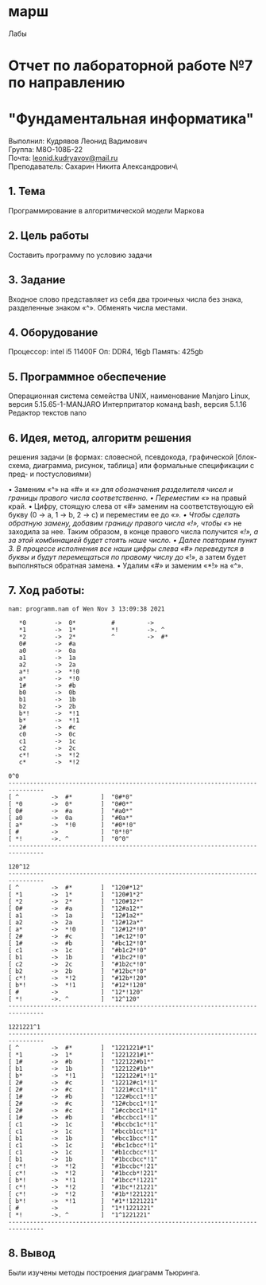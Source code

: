 # марш
Лабы
# Отчет по лабораторной работе №7 по направлению 
# "Фундаментальная информатика"

Выполнил: Кудрявов Леонид Вадимович\
Группа: М8О-108Б-22\
Почта: leonid.kudryavov@mail.ru\
Преподаватель: Сахарин Никита Александрович\

## 1. Тема

Программирование в алгоритмической модели Маркова

## 2. Цель работы

Составить программу по условию задачи

## 3. Задание

Входное слово представляет из себя два троичных числа без знака, разделенные знаком «^». Обменять числа местами.         

## 4. Оборудование

Процессор: intel i5 11400F
Оп: DDR4, 16gb
Память: 425gb


## 5. Программное обеспечение

Операционная система семейства UNIX, наименование Manjaro Linux, версия 5.15.65-1-MANJARO Интерпритатор команд bash, версия 5.1.16 Редактор текстов nano

## 6. Идея, метод, алгоритм решения

решения задачи (в формах: словесной, псевдокода, графической [блок-схема, диаграмма, рисунок, таблица] или формальные спецификации с пред- и постусловиями)

•	Заменим «^» на «#» и «*» для обозначения разделителя чисел и границы правого числа соответственно.
•	Переместим «*» на правый край.
•	Цифру, стоящую слева от «#» заменим на соответствующую ей букву (0 → a, 1 → b, 2 → c) и переместим ее до «*».
•	Чтобы сделать обратную замену, добавим границу правого числа «!», чтобы «*» не заходила за нее. Таким образом, в конце правого числа получится «*!», а за этой комбинацией будет стоять наше число.
•	Далее повторим пункт 3. В процессе исполнения все наши цифры слева «#» переведутся в буквы и будут перемещаться по правому числу до «*!», а затем будет выполняться обратная замена.
•	Удалим «#» и заменим «*!» на «^».

## 7. Ход работы:


```
nam: programm.nam of Wen Nov 3 13:09:38 2021

   *0        ->  0*          #         ->           
   *1        ->  1*          *!        ->. ^        
   *2        ->  2*          ^         ->  #*       
   0#        ->  #a       
   a0        ->  0a       
   a1        ->  1a       
   a2        ->  2a       
   a*!       ->  *!0      
   a*        ->  *!0      
   1#        ->  #b       
   b0        ->  0b       
   b1        ->  1b       
   b2        ->  2b       
   b*!       ->  *!1      
   b*        ->  *!1      
   2#        ->  #c       
   c0        ->  0c       
   c1        ->  1c       
   c2        ->  2c       
   c*!       ->  *!2      
   c*        ->  *!2      

0^0
--------------------------------------------------------------------------------
[ ^         ->  #*        ]  "0#*0"
[ *0        ->  0*        ]  "0#0*"
[ 0#        ->  #a        ]  "#a0*"
[ a0        ->  0a        ]  "#0a*"
[ a*        ->  *!0       ]  "#0*!0"
[ #         ->            ]  "0*!0"
[ *!        ->. ^         ]  "0^0"
--------------------------------------------------------------------------------

120^12
--------------------------------------------------------------------------------
[ ^         ->  #*        ]  "120#*12"
[ *1        ->  1*        ]  "120#1*2"
[ *2        ->  2*        ]  "120#12*"
[ 0#        ->  #a        ]  "12#a12*"
[ a1        ->  1a        ]  "12#1a2*"
[ a2        ->  2a        ]  "12#12a*"
[ a*        ->  *!0       ]  "12#12*!0"
[ 2#        ->  #c        ]  "1#c12*!0"
[ 1#        ->  #b        ]  "#bc12*!0"
[ c1        ->  1c        ]  "#b1c2*!0"
[ b1        ->  1b        ]  "#1bc2*!0"
[ c2        ->  2c        ]  "#1b2c*!0"
[ b2        ->  2b        ]  "#12bc*!0"
[ c*!       ->  *!2       ]  "#12b*!20"
[ b*!       ->  *!1       ]  "#12*!120"
[ #         ->            ]  "12*!120"
[ *!        ->. ^         ]  "12^120"
--------------------------------------------------------------------------------

1221221^1
--------------------------------------------------------------------------------
[ ^         ->  #*        ]  "1221221#*1"
[ *1        ->  1*        ]  "1221221#1*"
[ 1#        ->  #b        ]  "122122#b1*"
[ b1        ->  1b        ]  "122122#1b*"
[ b*        ->  *!1       ]  "122122#1*!1"
[ 2#        ->  #c        ]  "12212#c1*!1"
[ 2#        ->  #c        ]  "1221#cc1*!1"
[ 1#        ->  #b        ]  "122#bcc1*!1"
[ 2#        ->  #c        ]  "12#cbcc1*!1"
[ 2#        ->  #c        ]  "1#ccbcc1*!1"
[ 1#        ->  #b        ]  "#bccbcc1*!1"
[ c1        ->  1c        ]  "#bccbc1c*!1"
[ c1        ->  1c        ]  "#bccb1cc*!1"
[ b1        ->  1b        ]  "#bcc1bcc*!1"
[ c1        ->  1c        ]  "#bc1cbcc*!1"
[ c1        ->  1c        ]  "#b1ccbcc*!1"
[ b1        ->  1b        ]  "#1bccbcc*!1"
[ c*!       ->  *!2       ]  "#1bccbc*!21"
[ c*!       ->  *!2       ]  "#1bccb*!221"
[ b*!       ->  *!1       ]  "#1bcc*!1221"
[ c*!       ->  *!2       ]  "#1bc*!21221"
[ c*!       ->  *!2       ]  "#1b*!221221"
[ b*!       ->  *!1       ]  "#1*!1221221"
[ #         ->            ]  "1*!1221221"
[ *!        ->. ^         ]  "1^1221221"
--------------------------------------------------------------------------------

```

## 8. Вывод

Были изучены методы построения диаграмм Тьюринга. 
